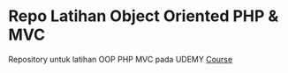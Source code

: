 # Repo Latihan Object Oriented PHP & MVC
Repository untuk latihan OOP PHP MVC pada UDEMY [Course](https://www.udemy.com/course/object-oriented-php-mvc)